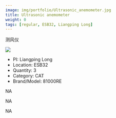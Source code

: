 ```yaml
---
image: img/portfolio/Ultrasonic_anemometer.jpg
title: Ultrasonic anemometer
weight: 0
tags: [regular, ESB32, Liangping Long]
---
```


测风仪

<!--more-->

![](../../img/portfolio/Ultrasonic_anemometer.jpg)

- PI: Liangping Long
- Location: ESB32
- Quantity: 3
- Category: CAT
- Brand/Model: 81000RE

NA

NA

NA
